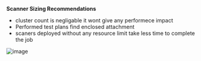 **Scanner Sizing Recommendations**

- cluster count is negligable it wont give any performece impact
- Performed test plans find enclosed attachment
- scaners deployed without any resource limit take less time to complete the job


![image](https://user-images.githubusercontent.com/91738034/198563467-b30d4569-df61-421c-b5f3-e0c42d1900fa.png)
